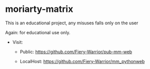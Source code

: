 # moriarty-matrix
This is an educational project, any misuses falls only on the user

Again: for educational use only. 

- Visit:

  - Public: https://github.com/Fiery-Warrior/pub-mm-web
  
  - LocalHost: https://github.com/Fiery-Warrior/mm_pythonweb
  



